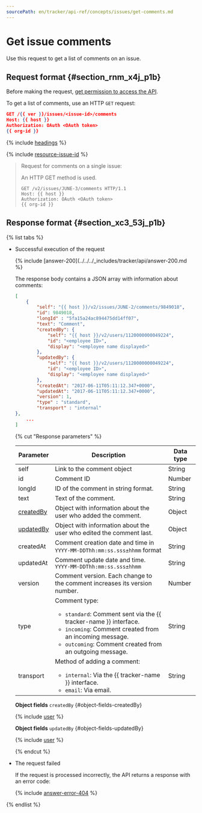 ```yaml
---
sourcePath: en/tracker/api-ref/concepts/issues/get-comments.md
---
```

# Get issue comments

Use this request to get a list of comments on an issue.

## Request format {#section_rnm_x4j_p1b}

Before making the request, [get permission to access the API](../access.md).

To get a list of comments, use an HTTP `GET` request:

```json
GET /{{ ver }}/issues/<issue-id>/comments
Host: {{ host }}
Authorization: OAuth <OAuth token>
{{ org-id }}
```

{% include [headings](../../../_includes/tracker/api/headings.md) %}

{% include [resource-issue-id](../../../_includes/tracker/api/resource-issue-id.md) %}

> Request for comments on a single issue:
>
>An HTTP GET method is used.
>
>```
>GET /v2/issues/JUNE-3/comments HTTP/1.1
>Host: {{ host }}
>Authorization: OAuth <OAuth token>
>{{ org-id }}
>```

## Response format {#section_xc3_53j_p1b}

{% list tabs %}

- Successful execution of the request

    {% include [answer-200](../../../_includes/tracker/api/answer-200.md %}

    The response body contains a JSON array with information about comments:

    ```json
    [
        {
            "self": "{{ host }}/v2/issues/JUNE-2/comments/9849018",
            "id": 9849018,
            "longId" : "5fa15a24ac894475dd14ff07",
            "text": "Comment",
            "createdBy": {
                "self": "{{ host }}/v2/users/1120000000049224",
                "id": "<employee ID>",
                "display": "<employee name displayed>"
            },
            "updatedBy": {
                "self": "{{ host }}/v2/users/1120000000049224",
                "id": "<employee ID>",
                "display": "<employee name displayed>"
            },
            "createdAt": "2017-06-11T05:11:12.347+0000",
            "updatedAt": "2017-06-11T05:11:12.347+0000",
            "version": 1,
            "type" : "standard",
            "transport" : "internal"   
    },
        ...
    ]
    ```

    {% cut "Response parameters" %}

    | Parameter | Description | Data type |
    | ----- | ----- | ----- |
    | self | Link to the comment object | String |
    | id | Comment ID | Number |
    | longId | ID of the comment in string format. | String |
    | text | Text of the comment. | String |
    | [createdBy](#object-fields-createdBy) | Object with information about the user who added the comment. | Object |
    | [updatedBy](#object-fields-updatedBy) | Object with information about the user who edited the comment last. | Object |
    | createdAt | Comment creation date and time in <br/>``` YYYY-MM-DDThh:mm:ss.sss±hhmm ``` format | String |
    | updatedAt | Comment update date and time.<br/>``` YYYY-MM-DDThh:mm:ss.sss±hhmm ``` | String |
    | version | Comment version. Each change to the comment increases its version number. | Number |
    | type | Comment type:<ul><li>`standard`: Comment sent via the {{ tracker-name }} interface.</li><li>`incoming`: Comment created from an incoming message.</li><li>`outcoming`: Comment created from an outgoing message.</li></ul> | String |
    | transport | Method of adding a comment:<ul><li>`internal`: Via the {{ tracker-name }} interface.</li><li>`email`: Via email.</li></ul> | String |

    **Object fields** `createdBy` {#object-fields-createdBy}

    {% include [user](../../../_includes/tracker/api/user.md) %}

    **Object fields** `updatedBy` {#object-fields-updatedBy}

    {% include [user](../../../_includes/tracker/api/user.md) %}

    {% endcut %}

- The request failed

    If the request is processed incorrectly, the API returns a response with an error code:

    {% include [answer-error-404](../../../_includes/tracker/api/answer-error-404.md) %}

{% endlist %}

